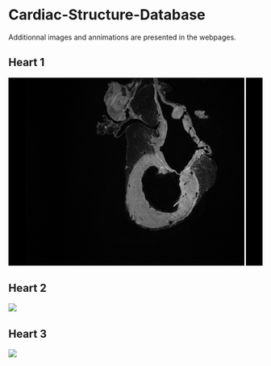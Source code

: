 # Cardiac-Structure-Database


Additionnal images and annimations are presented in the webpages.



## Heart 1
![](Gifs/timelaps_heart1_SAG_100.gif)

## Heart 2
![](Gifs/timelaps_heart2_SAG_100.gif)

## Heart 3
![](Gifs/timelaps_heart3_SAG_100.gif)
